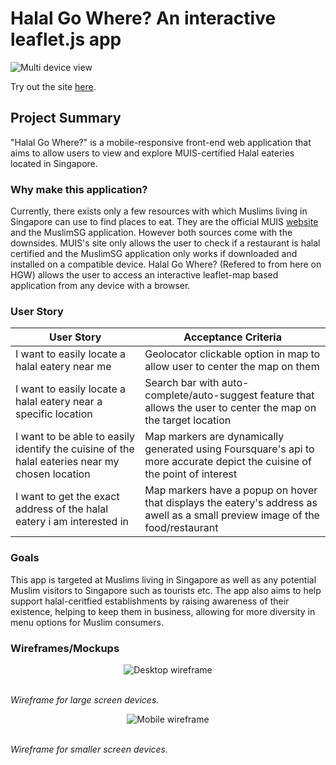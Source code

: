 # **Halal Go Where? An interactive leaflet.js app** 

![Multi device view](https://github.com/RecursiveDev/leaflet-project-halal-eateries-sg/blob/main/readme%20assets/multi-device-view.PNG)

Try out the site [here](https://halalgowhere.netlify.app/).

## Project Summary

"Halal Go Where?" is a mobile-responsive front-end web application that aims to allow users to view and explore MUIS-certified Halal eateries located in Singapore.

### Why make this application?  
Currently, there exists only a few resources with which Muslims living in Singapore can use to find places to eat. They are the official MUIS [website](https://www.muis.gov.sg/Halal/Halal-Certification/Certified-Eating-Establishments#) and the MuslimSG application. However both sources come with the downsides. MUIS's site only allows the user to check if a restaurant is halal certified and the MuslimSG application only works if downloaded and installed on a compatible device. Halal Go Where? (Refered to from here on HGW) allows the user to access an interactive leaflet-map based application from any device with a browser.

### User Story
| User Story | Acceptance Criteria |
| ----------- | ----------- |
| I want to easily locate a halal eatery near me | Geolocator clickable option in map to allow user to center the map on them |
| I want to easily locate a halal eatery near a specific location | Search bar with auto-complete/auto-suggest feature that allows the user to center the map on the target location |
| I want to be able to easily identify the cuisine of the halal eateries near my chosen location | Map markers are dynamically generated using Foursquare's api to more accurate depict the cuisine of the point of interest |
| I want to get the exact address of the halal eatery i am interested in | Map markers have a popup on hover that displays the eatery's address as awell as a small preview image of the food/restaurant |

### Goals  
This app is targeted at Muslims living in Singapore as well as any potential Muslim visitors to Singapore such as tourists etc. The app also aims to help support halal-ceritfied establishments by raising awareness of their existence, helping to keep them in business, allowing for more diversity in menu options for Muslim consumers.

### Wireframes/Mockups  
<p align="center">
  <img src="https://user-images.githubusercontent.com/31808408/224069121-a38c0a3f-2bca-46b9-a542-17ffbe88603f.png" alt="Desktop wireframe"/>
</p>
<br><i>Wireframe for large screen devices.</i>

<p align="center">
  <img src="https://user-images.githubusercontent.com/31808408/224069788-6d67b2b1-7e19-4c91-a608-69370142dd9e.png" alt="Mobile wireframe"/>
</p>
<br><i>Wireframe for smaller screen devices.</i>




